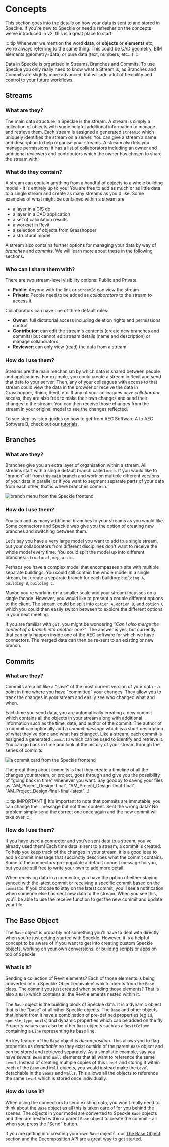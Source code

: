 # Concepts

This section goes into the details on how your data is sent to and stored in Speckle. If you're new to Speckle or need a refresher on the concepts we've introduced in v2, this is a great place to start!

::: tip
Whenever we mention the word **data**, or **objects** or **elements** etc, we're always referring to the same thing. This could be CAD geometry, BIM elements (geometry+data) or pure data (text, numbers, etc...).
:::

Data in Speckle is organised in Streams, Branches and Commits. To use Speckle you only really need to know what a Stream is, as Branches and Commits are slightly more advanced, but will add a lot of flexibility and control to your future workflows.

## Streams

### What are they?

The main data structure in Speckle is the stream. A stream is simply a collection of objects with some helpful additional information to manage and retrieve them. Each stream is assigned a generated `streamId` which uniquely identifies the stream on a server. You can give a stream a name and description to help organise your streams. A stream also lets you manage permissions: it has a list of collaborators including an owner and additional reviewers and contributors which the owner has chosen to share the stream with.

### What do they contain?

A stream can contain anything from a handful of objects to a whole building model - it is entirely up to you! You are free to add as much or as little data to a single stream and create as many streams as you'd like. Some examples of what might be contained within a stream are

- a layer in a GIS db
- a layer in a CAD application
- a set of calculation results
- a workset in Revit
- a selection of objects from Grasshopper
- a structural model

A stream also contains further options for managing your data by way of _branches_ and _commits_. We will learn more about these in the following sections.

### Who can I share them with?

There are two stream-level visibility options: Public and Private.

- **Public**: Anyone with the link or `streamId` can view the stream
- **Private**: People need to be added as _collaborators_ to the stream to access it

Collaborators can have one of three default roles:

- **Owner**: full dictatorial access including deletion rights and permissions control
- **Contributor**: can edit the stream's contents (create new branches and commits) but cannot edit stream details (name and description) or manage collaborators
- **Reviewer**: can only view (read) the data from a stream

### How do I use them?

Streams are the main mechanism by which data is shared between people and applications. For example, you could create a stream in Revit and send that data to your server. Then, any of your colleagues with access to that stream could view the data in the browser or receive the data in Grasshopper, Rhino, Revit, etc. If any of your colleagues have _collaborator_ access, they are also free to make their own changes and send their changes to the stream. You can then receive those changes from the stream in your original model to see the changes reflected.

To see step-by-step guides on how to get from AEC Software A to AEC Software B, check out our [tutorials](/user/interop-gh-revit).

## Branches

### What are they?

Branches give you an extra layer of organisation within a stream. All streams start with a single default branch called `main`. If you would like to "branch" off from this `main` branch and work on multiple different versions of your data in parallel or if you want to segment separate parts of your data from each other, that is where branches come in.

![branch menu from the Speckle frontend](https://user-images.githubusercontent.com/7717434/107365334-8dd3a180-6ad4-11eb-8d6f-47bc42b80da4.png)

### How do I use them?

You can add as many additional branches to your streams as you would like. Some connectors and Speckle web give you the option of creating new branches and switching between them.

Let's say you have a very large model you want to add to a single stream, but your collaborators from different disciplines don't want to receive the whole model every time. You could split the model up into different branches: `structural`, `mep`, `archi`.

Perhaps you have a complex model that encompasses a site with multiple separate buildings. You could still contain the whole model in a single stream, but create a separate branch for each building: `building A`, `building B`, `building C`.

Maybe you're working on a smaller scale and your stream focusses on a single facade. However, you would like to present a couple different options to the client. The stream could be split into `option A`, `option B`, and `option C` which you could then easily switch between to explore the different options in your next meeting.

If you are familiar with `git`, you might be wondering _"Can I also merge the content of a branch into another one?"_. The answer is yes, but currently that can only happen inside one of the AEC software for which we have connectors. The merged data can then be re-sent to an existing or new branch.

## Commits

### What are they?

Commits are a bit like a "save" of the most current version of your data - a point in time where you have "committed" your changes. They allow you to track the changes in your stream and easily see who changed what and when.

Each time you send data, you are automatically creating a new commit which contains all the objects in your stream along with additional information such as the time, date, and author of the commit. The author of a commit can optionally add a _commit message_ which is a short description of what they've done and what has changed. Like a stream, each commit is assigned a generated `commitId` which can be used to identify and retrieve it. You can go back in time and look at the history of your stream through the series of commits.

![a commit card from the Speckle frontend](https://user-images.githubusercontent.com/7717434/107365302-814f4900-6ad4-11eb-894f-3094863ad7c6.png)

The great thing about commits is that they create a timeline of all the changes your stream, or project, goes through and give you the possibility of "going back in time" whenever you want.
Say goodby to saving your files as "AM_Project_Design-final", "AM_Project_Design-final-final", "AM_Project_Design-final-final-latest"...!

::: tip IMPORTANT 🙌
It's important to note that commits are immutable, you can change their message but not their content. Sent the wrong data? No problem simply send the correct one once again and the new commit will take over.
:::

### How do I use them?

If you have used a connector and you've sent data to a stream, you've already used them! Each time data is sent to a stream, a commit is created. To help you keep track of the changes in your stream, it is a good idea to add a commit message that succinctly describes what the commit contains. Some of the connectors pre-populate a default commit message for you, but you are still free to write your own to add more detail.

When receiving data in a connector, you have the option of either staying synced with the latest commit or receiving a specific commit based on the `commitId`. If you choose to stay on the latest commit, you'll see a notification when someone else has sent new data to the stream. When you see this, you'll be able to use the receive function to get the new commit and update your file.

## The Base Object

The `Base` object is probably not something you'll have to deal with directly when you're just getting started with Speckle. However, it is a helpful concept to be aware of if you want to get into creating custom Speckle objects, working on your own conversions, or building scripts or apps on top of Speckle.

### What is it?

Sending a collection of Revit elements? Each of those elements is being converted into a Speckle Object equivalent which inherits from the `Base` class. The commit you just created when sending those elements? That is also a `Base` which contains all the Revit elements nested within it.

The `Base` object is the building block of Speckle data. It is a dynamic object that is the "base" of all other Speckle objects. The `Base` and other objects that inherit from it have a combination of pre-defined properties (eg `id`, `speckle_type`, `units`) and dynamic properties which can be added on the fly. Property values can also be other `Base` objects such as a `RevitColumn` containing a `Line` representing its base line.

An key feature of the `Base` object is _decomposition_. This allows you to flag properties as _detachable_ so they exist outside of the parent `Base` object and can be stored and retrieved separately. As a simplistic example, say you have several `Beam` and `Wall` elements that all want to reference the same `Level`. Instead of creating multiple copies of this `Level` and storing it within each of the `Beam` and `Wall` objects, you would instead make the `Level` detachable in the `Beam`s and `Wall`s. This allows all the objects to reference the same `Level` which is stored once individually.

### How do I use it?

When using the connectors to send existing data, you won't really need to think about the `Base` object as all this is taken care of for you behind the scenes. The objects in your model are converted to Speckle `Base` objects and then are nested within a parent `Base` object to create the commit - all when you press the "Send" button.

If you are getting into creating your own `Base` objects, our [The Base Object](/dev/base) section and the [Decomposition API](/dev/decomposition) are a great way to get started.
